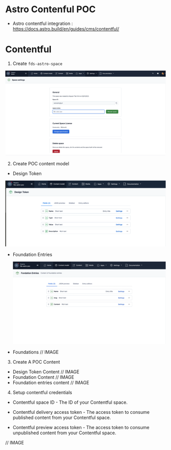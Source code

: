 # Astro Contenful POC

- Astro contentful integration : https://docs.astro.build/en/guides/cms/contentful/

# Contentful

1. Create `fds-astro-space`

![fds-astro-space](./assets/fds-astro-space.png)

2. Create POC content model

- Design Token

![fds-tokens](./assets/fds-tokens.png)

- Foundation Entries

  ![fds-tokens](./assets/foundation-entries.png)

- Foundations
  // IMAGE

3. Create A POC Content

- Design Token Content
  // IMAGE
- Foundation Content
  // IMAGE
- Foundation entries content
  // IMAGE

4. Setup contentful credentials

- Contentful space ID - The ID of your Contentful space.

- Contentful delivery access token - The access token to consume published content from your Contentful space.

- Contentful preview access token - The access token to consume unpublished content from your Contentful space.

// IMAGE
